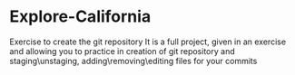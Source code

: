 # Explore-California
Exercise to create the git repository
It is a  full project, given in an exercise and allowing you to practice in creation of git repository and staging\unstaging, adding\removing\editing
files for your commits
